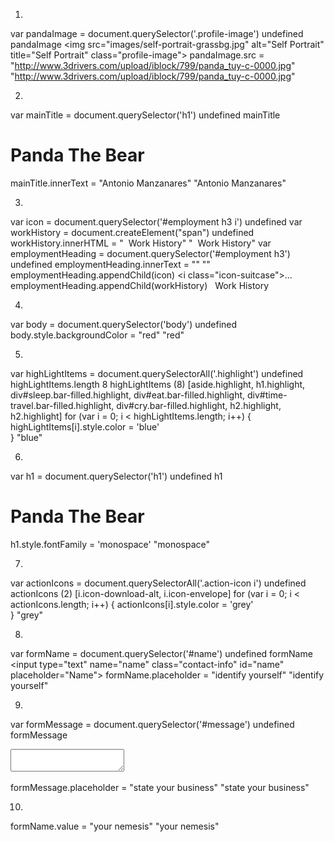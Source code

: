 1.

var pandaImage = document.querySelector('.profile-image')
undefined
pandaImage
<img src=​"images/​self-portrait-grassbg.jpg" alt=​"Self Portrait" title=​"Self Portrait" class=​"profile-image">​
pandaImage.src = "http://www.3drivers.com/upload/iblock/799/panda_tuy-c-0000.jpg"
"http://www.3drivers.com/upload/iblock/799/panda_tuy-c-0000.jpg"

2.

var mainTitle = document.querySelector('h1')
undefined
mainTitle
<h1 class=​"highlight">​Panda The Bear​</h1>​
mainTitle.innerText = "Antonio Manzanares"
"Antonio Manzanares"

3.

var icon = document.querySelector('#employment h3 i')
undefined
var workHistory = document.createElement("span")
undefined
workHistory.innerHTML = "&nbsp; Work History"
"&nbsp; Work History"
var employmentHeading = document.querySelector('#employment h3')
undefined
employmentHeading.innerText = ""
""
employmentHeading.appendChild(icon)
<i class=​"icon-suitcase">​…​</i>​
employmentHeading.appendChild(workHistory)
<span>​&nbsp; Work History​</span>​


4.

var body = document.querySelector('body')
undefined
body.style.backgroundColor = "red"
"red"

5.

var highLightItems = document.querySelectorAll('.highlight')
undefined
highLightItems.length
8
highLightItems
(8) [aside.highlight, h1.highlight, div#sleep.bar-filled.highlight, div#eat.bar-filled.highlight, div#time-travel.bar-filled.highlight, div#cry.bar-filled.highlight, h2.highlight, h2.highlight]
for (var i = 0; i < highLightItems.length; i++) {
  highLightItems[i].style.color = 'blue'    
}
"blue"

6.

var h1 = document.querySelector('h1')
undefined
h1
<h1 class=​"highlight" style=​"color:​ blue;​">​Panda The Bear​</h1>​
h1.style.fontFamily = 'monospace'
"monospace"

7.

var actionIcons = document.querySelectorAll('.action-icon i')
undefined
actionIcons
(2) [i.icon-download-alt, i.icon-envelope]
for (var i = 0; i < actionIcons.length; i++) {
  actionIcons[i].style.color = 'grey'    
}
"grey"

8.

var formName = document.querySelector('#name')
undefined
formName
<input type=​"text" name=​"name" class=​"contact-info" id=​"name" placeholder=​"Name">​
formName.placeholder = "identify yourself"
"identify yourself"

9.

var formMessage = document.querySelector('#message')
undefined
formMessage
<textarea name=​"message" id=​"message" placeholder=​"Message">​</textarea>​
formMessage.placeholder = "state your business"
"state your business"

10.

formName.value = "your nemesis"
"your nemesis"
